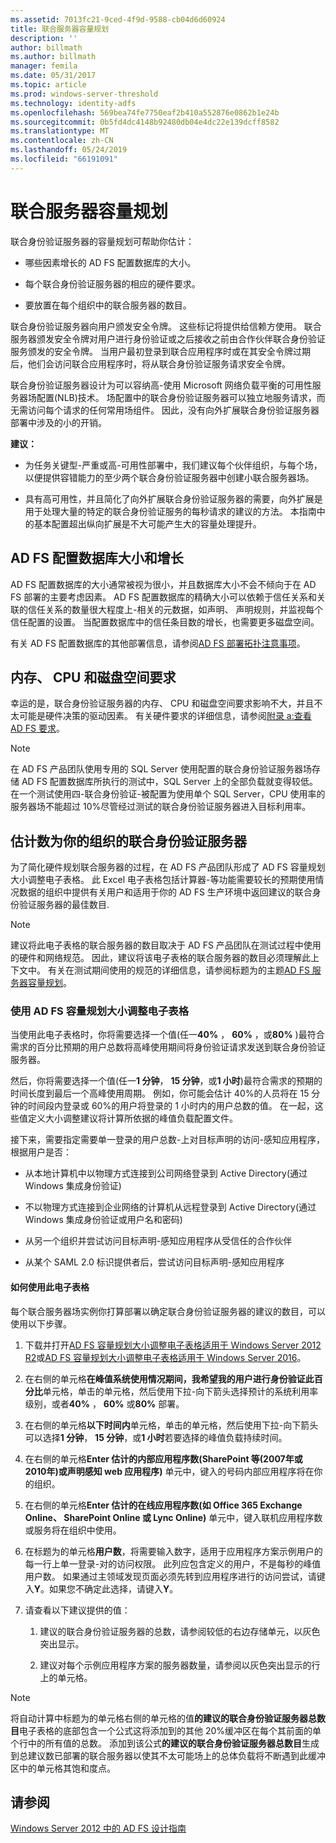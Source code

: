 ```yaml
---
ms.assetid: 7013fc21-9ced-4f9d-9588-cb04d6d60924
title: 联合服务器容量规划
description: ''
author: billmath
ms.author: billmath
manager: femila
ms.date: 05/31/2017
ms.topic: article
ms.prod: windows-server-threshold
ms.technology: identity-adfs
ms.openlocfilehash: 569bea74fe7750eaf2b410a552876e0862b1e24b
ms.sourcegitcommit: 0b5fd4dc4148b92480db04e4dc22e139dcff8582
ms.translationtype: MT
ms.contentlocale: zh-CN
ms.lasthandoff: 05/24/2019
ms.locfileid: "66191091"
---
```

# <a name="planning-for-federation-server-capacity"></a>联合服务器容量规划

联合身份验证服务器的容量规划可帮助你估计：  
  
-   哪些因素增长的 AD FS 配置数据库的大小。  
  
-   每个联合身份验证服务器的相应的硬件要求。  
  
-   要放置在每个组织中的联合服务器的数目。  
  
联合身份验证服务器向用户颁发安全令牌。 这些标记将提供给信赖方使用。 联合服务器颁发安全令牌对用户进行身份验证或之后接收之前由合作伙伴联合身份验证服务颁发的安全令牌。 当用户最初登录到联合应用程序时或在其安全令牌过期后，他们会访问联合应用程序时，将从联合身份验证服务请求安全令牌。  
  
联合身份验证服务器设计为可以容纳高\-使用 Microsoft 网络负载平衡的可用性服务器场配置\(NLB\)技术。 场配置中的联合身份验证服务器可以独立地服务请求，而无需访问每个请求的任何常用场组件。 因此，没有向外扩展联合身份验证服务器部署中涉及的小的开销。  
  
**建议：**  
  
-   为任务关键型\-严重或高\-可用性部署中，我们建议每个伙伴组织，与每个场，以便提供容错能力的至少两个联合身份验证服务器中创建小联合服务器场。  
  
-   具有高可用性，并且简化了向外扩展联合身份验证服务器的需要，向外扩展是用于处理大量的特定的联合身份验证服务的每秒请求的建议的方法。 本指南中的基本配置超出纵向扩展是不大可能产生大的容量处理提升。  
  
## <a name="ad-fs-configuration-database-size-and-growth"></a>AD FS 配置数据库大小和增长  
AD FS 配置数据库的大小通常被视为很小，并且数据库大小不会不倾向于在 AD FS 部署的主要考虑因素。  AD FS 配置数据库的精确大小可以依赖于信任关系和关联的信任关系的数量很大程度上\-相关的元数据，如声明、 声明规则，并监视每个信任配置的设置。 当配置数据库中的信任条目数的增长，也需要更多磁盘空间。  
  
有关 AD FS 配置数据库的其他部署信息，请参阅[AD FS 部署拓扑注意事项](AD-FS-Deployment-Topology-Considerations.md)。  
  
## <a name="memory-cpu-and-disk-space-requirements"></a>内存、 CPU 和磁盘空间要求  
幸运的是，联合身份验证服务器的内存、 CPU 和磁盘空间要求影响不大，并且不太可能是硬件决策的驱动因素。 有关硬件要求的详细信息，请参阅[附录 a:查看 AD FS 要求](Appendix-A--Reviewing-AD-FS-Requirements.md)。  
  
> [!NOTE]  
> 在 AD FS 产品团队使用专用的 SQL Server 使用配置的联合身份验证服务器场存储 AD FS 配置数据库所执行的测试中，SQL Server 上的全部负载就变得较低。 在一个测试使用四\-联合身份验证\-被配置为使用单个 SQL Server，CPU 使用率的服务器场不能超过 10%尽管经过测试的联合身份验证服务器进入目标利用率。  
  
## <a name="bk_estimatefs"></a>估计数为你的组织的联合身份验证服务器  
为了简化硬件规划联合服务器的过程，在 AD FS 产品团队形成了 AD FS 容量规划大小调整电子表格。 此 Excel 电子表格包括计算器\-等功能需要较长的预期使用情况数据的组织中提供有关用户和适用于你的 AD FS 生产环境中返回建议的联合身份验证服务器的最佳数目.  
  
> [!NOTE]  
> 建议将此电子表格的联合服务器的数目取决于 AD FS 产品团队在测试过程中使用的硬件和网络规范。 因此，建议将该电子表格的联合服务器的数目必须理解此上下文中。  有关在测试期间使用的规范的详细信息，请参阅标题为的主题[AD FS 服务器容量规划](Planning-for-AD-FS-Server-Capacity.md)。  
  
### <a name="using-the-ad-fs-capacity-planning-sizing-spreadsheet"></a>使用 AD FS 容量规划大小调整电子表格  
当使用此电子表格时，你将需要选择一个值\(任一**40%** ， **60%** ，或**80%** \)最符合需求的百分比预期的用户总数将高峰使用期间将身份验证请求发送到联合身份验证服务器。  
  
然后，你将需要选择一个值\(任一**1 分钟**， **15 分钟**，或**1 小时**\)最符合需求的预期的时间长度到最后一个高峰使用周期。 例如，你可能会估计 40%的人员将在 15 分钟的时间段内登录或 60%的用户将登录的 1 小时内的用户总数的值。 在一起，这些值定义大小调整建议将计算所依据的峰值负载配置文件。  
  
接下来，需要指定需要单一登录的用户总数\-上对目标声明的访问\-感知应用程序，根据用户是否：  
  
-   从本地计算机中以物理方式连接到公司网络登录到 Active Directory\(通过 Windows 集成身份验证\)  
  
-   不以物理方式连接到企业网络的计算机从远程登录到 Active Directory\(通过 Windows 集成身份验证或用户名和密码\)  
  
-   从另一个组织并尝试访问目标声明\-感知应用程序从受信任的合作伙伴  
  
-   从某个 SAML 2.0 标识提供者后，尝试访问目标声明\-感知应用程序  
  
#### <a name="how-to-use-this-spreadsheet"></a>如何使用此电子表格  
每个联合服务器场实例你打算部署以确定联合身份验证服务器的建议的数目，可以使用以下步骤。  
  
1.  下载并打开[AD FS 容量规划大小调整电子表格适用于 Windows Server 2012 R2](https://adfsdocs.blob.core.windows.net/adfs/ADFSCapacityPlanning.xlsx)或[AD FS 容量规划大小调整电子表格适用于 Windows Server 2016](https://adfsdocs.blob.core.windows.net/adfs/ADFSCapacity2016.xlsx)。
  
2.  在右侧的单元格**在峰值系统使用情况期间，我希望我的用户进行身份验证此百分比**单元格，单击的单元格，然后使用下拉\-向下箭头选择预计的系统利用率级别，或者**40%** ， **60%** 或**80%** 部署。  
  
3.  在右侧的单元格**以下时间内**单元格，单击的单元格，然后使用下拉\-向下箭头可以选择**1 分钟**， **15 分钟**，或**1 小时**若要选择的峰值负载持续时间。  
  
4.  在右侧的单元格**Enter 估计的内部应用程序数\(SharePoint 等\(2007年或 2010年\)或声明感知 web 应用程序\)** 单元中，键入的号码内部应用程序将在你的组织。  
  
5.  在右侧的单元格**Enter 估计的在线应用程序数\(如 Office 365 Exchange Online、 SharePoint Online 或 Lync Online\)** 单元中，键入联机应用程序数或服务将在组织中使用。  
  
6.  在标题为的单元格**用户数**，将需要输入数字，适用于应用程序方案示例用户的每一行上单一登录\-对的访问权限。 此列应包含定义的用户，不是每秒的峰值用户数。 如果通过主领域发现页面必须先转到应用程序进行的访问尝试，请键入**Y**。如果您不确定此选择，请键入**Y**。  
  
7.  请查看以下建议提供的值：  
  
    1.  建议的联合身份验证服务器的总数，请参阅较低的右边存储单元，以灰色突出显示。  
  
    2.  建议对每个示例应用程序方案的服务器数量，请参阅以灰色突出显示的行上的单元格。  
  
> [!NOTE]  
> 将自动计算中标题为的单元格右侧的单元格的值**的建议的联合身份验证服务器总数目**电子表格的底部包含一个公式这将添加到的其他 20%缓冲区在每个其前面的单个行中的所有值的总数。 添加到该公式**的建议的联合身份验证服务器总数目**生成到总建议数已部署的联合服务器以使其不太可能场上的总体负载将不断遇到此缓冲区中的单元格其饱和度点。  
  
## <a name="see-also"></a>请参阅
[Windows Server 2012 中的 AD FS 设计指南](AD-FS-Design-Guide-in-Windows-Server-2012.md)
